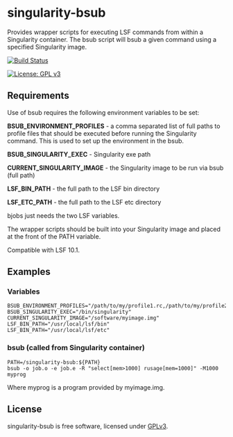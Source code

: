 # singularity-bsub

Provides wrapper scripts for executing LSF commands from within a Singularity container.
The bsub script will bsub a given command using a specified Singularity image.

[![Build Status](https://travis-ci.org/sanger-pathogens/singularity-bsub.svg?branch=master)](https://travis-ci.org/sanger-pathogens/singularity-bsub)

[![License: GPL v3](https://img.shields.io/badge/License-GPL%20v3-brightgreen.svg)](https://github.com/sanger-pathogens/singularity-bsub/blob/master/LICENSE)

## Requirements

Use of bsub requires the following environment variables to be set:

<b>BSUB_ENVIRONMENT_PROFILES</b> - a comma separated list of full paths to profile
                                   files that should be executed before running the
                                   Singularity command. This is used to set up the
                                   environment in the bsub.

<b>BSUB_SINGULARITY_EXEC</b> - Singularity exe path

<b>CURRENT_SINGULARITY_IMAGE</b> - the Singularity image to be run via bsub (full path)

<b>LSF_BIN_PATH</b> - the full path to the LSF bin directory

<b>LSF_ETC_PATH</b> - the full path to the LSF etc directory

bjobs just needs the two LSF variables.

The wrapper scripts should be built into your Singularity image and
placed at the front of the PATH variable.

Compatible with LSF 10.1.

## Examples

### Variables

	BSUB_ENVIRONMENT_PROFILES="/path/to/my/profile1.rc,/path/to/my/profile2.rc"
	BSUB_SINGULARITY_EXEC="/bin/singularity"
	CURRENT_SINGULARITY_IMAGE="/software/myimage.img"
	LSF_BIN_PATH="/usr/local/lsf/bin"
	LSF_BIN_PATH="/usr/local/lsf/etc"

### bsub (called from Singularity container)

	PATH=/singularity-bsub:${PATH}
	bsub -o job.o -e job.e -R "select[mem>1000] rusage[mem=1000]" -M1000 myprog

Where myprog is a program provided by myimage.img.

## License

singularity-bsub is free software, licensed under [GPLv3](https://github.com/sanger-pathogens/singularity-bsub/blob/master/LICENSE).

